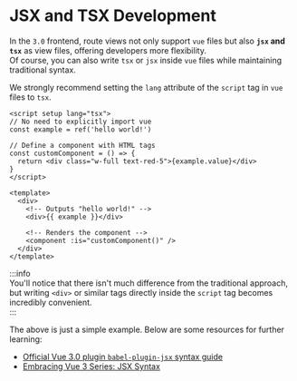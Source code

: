 # JSX and TSX Development  

In the `3.0` frontend, route views not only support `vue` files but also **`jsx` and `tsx`** as view files, offering developers more flexibility.  
Of course, you can also write `tsx` or `jsx` inside `vue` files while maintaining traditional syntax.  

We strongly recommend setting the `lang` attribute of the `script` tag in `vue` files to `tsx`.  

```vue
<script setup lang="tsx">
// No need to explicitly import vue  
const example = ref('hello world!')  

// Define a component with HTML tags  
const customComponent = () => {  
  return <div class="w-full text-red-5">{example.value}</div>  
}  
</script>  

<template>  
  <div>  
    <!-- Outputs "hello world!" -->  
    <div>{{ example }}</div>  

    <!-- Renders the component -->  
    <component :is="customComponent()" />  
  </div>  
</template>  
```  

:::info  
You'll notice that there isn't much difference from the traditional approach, but writing `<div>` or similar tags directly inside the `script` tag becomes incredibly convenient.  
:::  

The above is just a simple example. Below are some resources for further learning:  
- [Official Vue 3.0 plugin `babel-plugin-jsx` syntax guide](https://github.com/vuejs/babel-plugin-jsx#syntax)  
- [Embracing Vue 3 Series: JSX Syntax](https://juejin.cn/post/6846687592138670094)